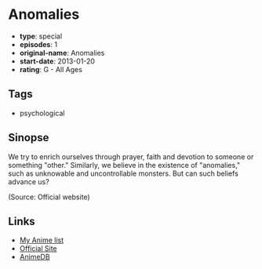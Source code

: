 # Anomalies

-   **type**: special
-   **episodes**: 1
-   **original-name**: Anomalies
-   **start-date**: 2013-01-20
-   **rating**: G - All Ages

## Tags

-   psychological

## Sinopse

We try to enrich ourselves through prayer, faith and devotion to someone or something "other." Similarly, we believe in the existence of "anomalies," such as unknowable and uncontrollable monsters. But can such beliefs advance us?

(Source: Official website)

## Links

-   [My Anime list](https://myanimelist.net/anime/28831/Anomalies)
-   [Official Site](http://animateprojects.org/films/by_date/2013/anomalies)
-   [AnimeDB](http://anidb.info/perl-bin/animedb.pl?show=anime&aid=11406)
